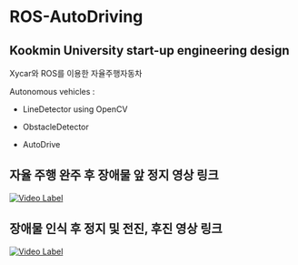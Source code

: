 # ROS-AutoDriving

## Kookmin University start-up engineering design

Xycar와 ROS를 이용한 자율주행자동차


Autonomous vehicles :

- LineDetector using OpenCV

- ObstacleDetector

- AutoDrive

## 자율 주행 완주 후 장애물 앞 정지 영상 링크
[![Video Label](https://i9.ytimg.com/vi/JnRaTO2-fpo/mq2.jpg?sqp=CPbwy-8F&rs=AOn4CLAe_vR6u3oS9zel1dEjc4zh5us1xQ)](https://youtu.be/JnRaTO2-fpo)

## 장애물 인식 후 정지 및 전진, 후진 영상 링크
[![Video Label](https://i9.ytimg.com/vi/PnGc0I-nOdQ/mq1.jpg?sqp=CID1y-8F&rs=AOn4CLDtH42K07a2domytWsmklg0S7vIxg)](https://youtu.be/PnGc0I-nOdQ)
